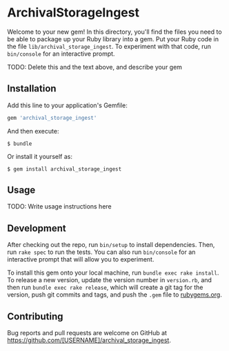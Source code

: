 # ArchivalStorageIngest

Welcome to your new gem! In this directory, you'll find the files you need to be able to package up your Ruby library into a gem. Put your Ruby code in the file `lib/archival_storage_ingest`. To experiment with that code, run `bin/console` for an interactive prompt.

TODO: Delete this and the text above, and describe your gem

## Installation

Add this line to your application's Gemfile:

```ruby
gem 'archival_storage_ingest'
```

And then execute:

    $ bundle

Or install it yourself as:

    $ gem install archival_storage_ingest

## Usage

TODO: Write usage instructions here

## Development

After checking out the repo, run `bin/setup` to install dependencies. Then, run `rake spec` to run the tests. You can also run `bin/console` for an interactive prompt that will allow you to experiment.

To install this gem onto your local machine, run `bundle exec rake install`. To release a new version, update the version number in `version.rb`, and then run `bundle exec rake release`, which will create a git tag for the version, push git commits and tags, and push the `.gem` file to [rubygems.org](https://rubygems.org).

## Contributing

Bug reports and pull requests are welcome on GitHub at https://github.com/[USERNAME]/archival_storage_ingest.
